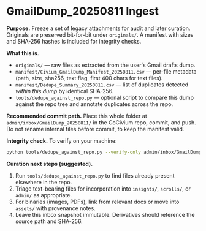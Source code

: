# GmailDump_20250811 Ingest

**Purpose.** Freeze a set of legacy attachments for audit and later curation.  Originals are preserved bit-for-bit under `originals/`.  A manifest with sizes and SHA-256 hashes is included for integrity checks.

**What this is.**
- `originals/` — raw files as extracted from the user's Gmail drafts dump.
- `manifest/Civium_GmailDump_Manifest_20250811.csv` — per-file metadata (path, size, sha256, text flag, first 400 chars for text files).
- `manifest/Dedupe_Summary_20250811.csv` — list of duplicates detected _within this dump_ by identical SHA-256.
- `tools/dedupe_against_repo.py` — optional script to compare this dump against the repo tree and annotate duplicates across the repo.

**Recommended commit path.**
Place this whole folder at `admin/inbox/GmailDump_20250811/` in the CoCivium repo, commit, and push.  Do not rename internal files before commit, to keep the manifest valid.

**Integrity check.**
To verify on your machine:

```bash
python tools/dedupe_against_repo.py --verify-only admin/inbox/GmailDump_20250811
```

**Curation next steps (suggested).**
1) Run `tools/dedupe_against_repo.py` to find files already present elsewhere in the repo.
2) Triage text-bearing files for incorporation into `insights/`, `scrolls/`, or `admin/` as appropriate.
3) For binaries (images, PDFs), link from relevant docs or move into `assets/` with provenance notes.
4) Leave this inbox snapshot immutable.  Derivatives should reference the source path and SHA-256.


